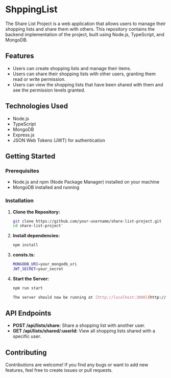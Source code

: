 # ShppingList

The Share List Project is a web application that allows users to manage their shopping lists and share them with others. This repository contains the backend implementation of the project, built using Node.js, TypeScript, and MongoDB.

## Features

- Users can create shopping lists and manage their items.
- Users can share their shopping lists with other users, granting them read or write permission.
- Users can view the shopping lists that have been shared with them and see the permission levels granted.

## Technologies Used

- Node.js
- TypeScript
- MongoDB
- Express.js
- JSON Web Tokens (JWT) for authentication

## Getting Started

### Prerequisites

- Node.js and npm (Node Package Manager) installed on your machine
- MongoDB installed and running

### Installation

1. **Clone the Repository:**

   ```bash
   git clone https://github.com/your-username/share-list-project.git
   cd share-list-project'

2. **Install dependencies:**

    ```bash
    npm install

3. **consts.ts:**
    ```bash
    MONGODB_URI=your_mongodb_uri
    JWT_SECRET=your_secret

4.  **Start the Server:**
    ```bash
    npm run start

    The server should now be running at [http://localhost:3000](http://localhost:3000).

## API Endpoints

- **POST /api/lists/share:** Share a shopping list with another user.
- **GET /api/lists/shared/:userId:** View all shopping lists shared with a specific user.

## Contributing

Contributions are welcome! If you find any bugs or want to add new features, feel free to create issues or pull requests.

    
